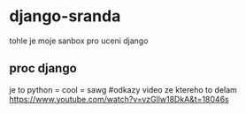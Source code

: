 # django-sranda
tohle je moje sanbox pro uceni django
## proc django
je to python = cool = sawg
#odkazy
video ze ktereho to delam 
https://www.youtube.com/watch?v=vzGllw18DkA&t=18046s


